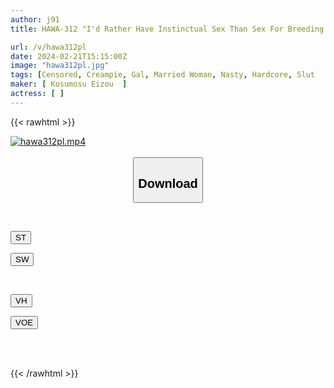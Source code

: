 ```yaml
---
author: j91
title: HAWA-312 "I'd Rather Have Instinctual Sex Than Sex For Breeding (Heart)" When I Met My Ex-girlfriend Who Was Trying To Conceive With Her Husband, She Wanted Me Like A Sex Animal And Ended Up Creampieing Me Over And Over Again.Amiri (26 Years Old)

url: /v/hawa312pl
date: 2024-02-21T15:15:00Z
image: "hawa312pl.jpg"
tags: [Censored, Creampie, Gal, Married Woman, Nasty, Hardcore, Slut	]
maker: [ Kosumosu Eizou  ]
actress: [ ]
---
```



{{< rawhtml >}}

<div class="video" data-videoid="b7DZL40Z16CPwv4">
    <a href="javascript:;">
        <img src="/v/hawa312pl/hawa312pl.jpg" width="WIDTH" height="HEIGHT" alt="hawa312pl.mp4" loading="lazy">
    </a>
</div>

<script type="text/javascript" src="https://j91.asia/asset/on-demand-st.js"></script>

<br>
  <link rel="stylesheet" href="https://j91.asia/asset/bs5.css">
  
  <center>
  <button class="btn btn-primary" type="button" data-bs-toggle="collapse" data-bs-target=".multi-collapse" aria-expanded="false" aria-controls="multiCollapseExample1 multiCollapseExample2"><h2>Download</h2></button></center>
</p>
<div class="row">
  <div class="col">
    <div class="collapse multi-collapse" id="multiCollapseExample1">
      <div class="card card-body">
	      	      <br>
<div class="buttons">  
<p><a href="https://streamtape.to/v/b7DZL40Z16CPwv4" target="_blank"><button class="btn-hover color-3"><i class="fa fa-download"></i> ST</button></a></p>
<p><a href="https://cdnwish.com/r4qedff9r1qr" target="_blank"><button class="btn-hover color-2"><i class="fa fa-download"></i> SW</button></a></p></div>
    </div>
  </div>
</div>
  <div class="col">
    <div class="collapse multi-collapse" id="multiCollapseExample2">
      <div class="card card-body">
	      <br>
<div class="buttons">
<p><a href="https://vidhidepro.com/f/p5xzy78t0j7f"><button class="btn-hover color-9"><i class="fa fa-download"></i> VH</button></a></p>
<p><a href="https://voe.sx/w5k776tl24kb"><button class="btn-hover color-8"><i class="fa fa-download"></i> VOE</button></a></p></div>
<br><br>
      </div>
    </div>
  </div>
</div>

{{< /rawhtml >}}